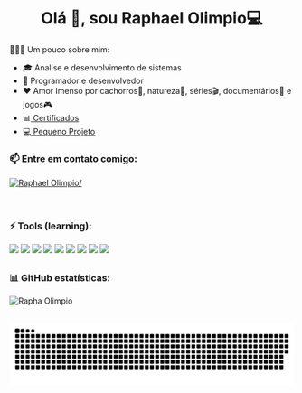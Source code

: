 <h1 align = "center"> Olá 👋, sou Raphael Olimpio💻 </h1>


🦸🏻‍♀️ Um pouco sobre mim:
- 🎓 Analise e desenvolvimento de sistemas
- 🚀 Programador e desenvolvedor
- ❤ Amor Imenso por cachorros🐶, natureza🌻, séries🎬, documentários📖 e jogos🎮
- 📊<a target="_blank" href="https://github.com/Rapha29/CERFITICADOS"> Certificados </a>
- 💻<a target="_blank" href="https://rapha29.github.io/"> Pequeno Projeto </a>




### 📫 Entre em contato comigo:
<a href="https://www.instagram.com/lunagoldenretri" target="blank"><img align="center" src="https://cdn.jsdelivr.net/npm/simple-icons@3.0.1/icons/instagram.svg" alt="Raphael Olimpio/" height="30" width="40" /></a>                                                                                                         
<br><br>


### ⚡ Tools (learning):
<div>
<img src="https://www.vectorlogo.zone/logos/github/github-icon.svg" width="60"> 

<img src="https://www.vectorlogo.zone/logos/linux/linux-icon.svg" width="60">

<img src="https://www.vectorlogo.zone/logos/w3_html5/w3_html5-icon.svg" width="60">

<img src="https://www.vectorlogo.zone/logos/w3_css/w3_css-official.svg" width="60">

<img src="https://www.vectorlogo.zone/logos/javascript/javascript-icon.svg" width="60">

<img src="https://www.vectorlogo.zone/logos/php/php-icon.svg" width="60">

<img src="https://www.vectorlogo.zone/logos/python/python-icon.svg" width="60">

<img src="https://www.vectorlogo.zone/logos/java/java-icon.svg" width="60">

<img src="https://www.vectorlogo.zone/logos/mysql/mysql-official.svg" width="60">


<h2>
</div>




### 📊 GitHub estatísticas:
<p> <img align = "left" src = "https://github-readme-stats.vercel.app/api/top-langs?username=Rapha29&show_icons=true&locale=en&layout=compact" alt = "Rapha Olimpio" /> </p>
<br><br>

![Snake animation](https://github.com/GabrielSSGitb/GabrielSSGitb/blob/output/github-contribution-grid-snake.svg)

<!--
**JulianaMariaSousaMesquita/JulianaMariaSousaMesquita** is a ✨ _special_ ✨ repository because its `README.md` (this file) appears on your GitHub profile.



 <a href="https://www.w3.org/html/" target="_blank"> <img src="https://raw.githubusercontent.com/devicons/devicon/master/icons/html5/html5-original-wordmark.svg" alt="html5" width="40" height="40"/> </a> <a href="https://www.w3schools.com/css/" target="_blank"> <img src="https://raw.githubusercontent.com/devicons/devicon/master/icons/css3/css3-original-wordmark.svg" alt="css3" width="40" height="40"/> </a> <a href="https://angular.io" target="_blank"> <img src="https://raw.githubusercontent.com/devicons/devicon/master/icons/angularjs/angularjs-original-wordmark.svg" alt="angularjs" width="40" height="40"/> </a> <a href="https://getbootstrap.com" target="_blank"> <img src="https://raw.githubusercontent.com/devicons/devicon/master/icons/bootstrap/bootstrap-plain-wordmark.svg" alt="bootstrap" width="40" height="40"/> </a> <a href="https://developer.mozilla.org/en-US/docs/Web/JavaScript" target="_blank"> <img src="https://raw.githubusercontent.com/devicons/devicon/master/icons/javascript/javascript-original.svg" alt="javascript" width="40" height="40"/> </a>    <a href="https://nodejs.org" target="_blank"> <img src="https://raw.githubusercontent.com/devicons/devicon/master/icons/nodejs/nodejs-original-wordmark.svg" alt="nodejs" width="40" height="40"/> </a>    <a href="https://reactjs.org/" target="_blank"> <img src="https://raw.githubusercontent.com/devicons/devicon/master/icons/react/react-original-wordmark.svg" alt="react" width="40" height="40"/> </a> <a href="https://www.ruby-lang.org/en/" target="_blank"> <img src="https://raw.githubusercontent.com/devicons/devicon/master/icons/ruby/ruby-original.svg" alt="ruby" width="40" height="40"/> </a> <a href="https://vuejs.org/" target="_blank"> <img src="https://raw.githubusercontent.com/devicons/devicon/master/icons/vuejs/vuejs-original-wordmark.svg" alt="vuejs" width="40" height="40"/> </a> <a href="https://vuetifyjs.com/en/" target="_blank"> <img src="https://bestofjs.org/logos/vuetify.svg" alt="vuetify" width="40" height="40"/> </a>
  
<a href="https://www.python.org" target="_blank"> <img src="https://raw.githubusercontent.com/devicons/devicon/master/icons/python/python-original.svg" alt="python" width="40" height="40"/> </a> <a href="https://www.cprogramming.com/" target="_blank"> <img src="https://raw.githubusercontent.com/devicons/devicon/master/icons/c/c-original.svg" alt="c" width="40" height="40"/> </a>   <a href="https://www.java.com" target="_blank"> <img src="https://raw.githubusercontent.com/devicons/devicon/master/icons/java/java-original.svg" alt="java" width="40" height="40"/> </a>
  
<a href="https://www.mysql.com/" target="_blank"> <img src="https://raw.githubusercontent.com/devicons/devicon/master/icons/mysql/mysql-original-wordmark.svg" alt="mysql" width="40" height="40"/> </a> <a href="https://www.postgresql.org" target="_blank"> <img src="https://raw.githubusercontent.com/devicons/devicon/master/icons/postgresql/postgresql-original-wordmark.svg" alt="postgresql" width="40" height="40"/> </a> <a href="https://cassandra.apache.org/" target="_blank"> <img src="https://www.vectorlogo.zone/logos/apache_cassandra/apache_cassandra-icon.svg" alt="cassandra" width="40" height="40"/> </a>  <a href="https://www.mongodb.com/" target="_blank"> <img src="https://raw.githubusercontent.com/devicons/devicon/master/icons/mongodb/mongodb-original-wordmark.svg" alt="mongodb" width="40" height="40"/> </a>

<a href="https://www.python.org" target="_blank"> <img src="https://raw.githubusercontent.com/devicons/devicon/master/icons/python/python-original.svg" alt="python" width="40" height="40"/> </a>

 <a href="https://www.ruby-lang.org/en/" target="_blank"> <img src="https://raw.githubusercontent.com/devicons/devicon/master/icons/ruby/ruby-original.svg" alt="ruby" width="40" height="40"/> </a>


<a href="https://vuetifyjs.com/en/" target="_blank"> <img src="https://bestofjs.org/logos/vuetify.svg" alt="vuetify" width="40" height="40"/> </a> 


<a href="https://vuejs.org/" target="_blank"> <img src="https://raw.githubusercontent.com/devicons/devicon/master/icons/vuejs/vuejs-original-wordmark.svg" alt="vuejs" width="40" height="40"/> </a> 


 <a href="https://nodejs.org" target="_blank"> <img src="https://raw.githubusercontent.com/devicons/devicon/master/icons/nodejs/nodejs-original-wordmark.svg" alt="nodejs" width="40" height="40"/> </a> 



Here are some ideas to get you started:

- 🔭 I’m currently working on ...
- 🌱 I’m currently learning ...
- 👯 I’m looking to collaborate on ...
- 🤔 I’m looking for help with ...
- 💬 Ask me about ...
- 📫 How to reach me: ...
- 😄 Pronouns: ...
- ⚡ Fun fact: ...
-->
